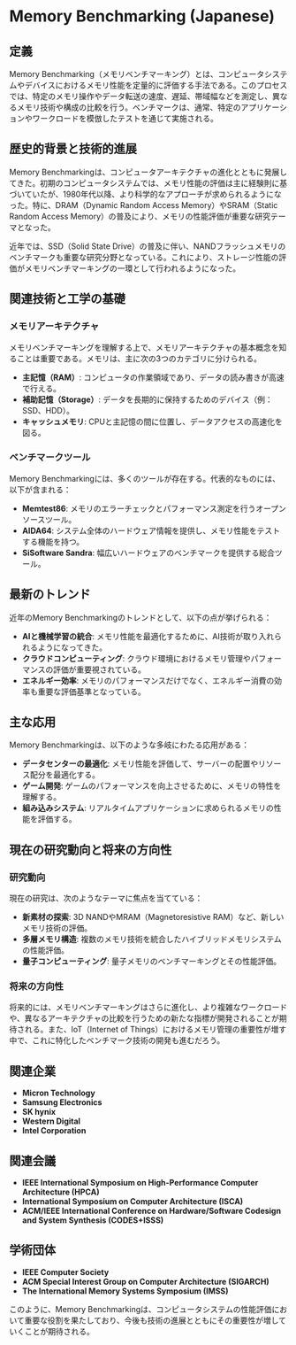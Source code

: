 # Memory Benchmarking (Japanese)

## 定義
Memory Benchmarking（メモリベンチマーキング）とは、コンピュータシステムやデバイスにおけるメモリ性能を定量的に評価する手法である。このプロセスでは、特定のメモリ操作やデータ転送の速度、遅延、帯域幅などを測定し、異なるメモリ技術や構成の比較を行う。ベンチマークは、通常、特定のアプリケーションやワークロードを模倣したテストを通じて実施される。

## 歴史的背景と技術的進展
Memory Benchmarkingは、コンピュータアーキテクチャの進化とともに発展してきた。初期のコンピュータシステムでは、メモリ性能の評価は主に経験則に基づいていたが、1980年代以降、より科学的なアプローチが求められるようになった。特に、DRAM（Dynamic Random Access Memory）やSRAM（Static Random Access Memory）の普及により、メモリの性能評価が重要な研究テーマとなった。

近年では、SSD（Solid State Drive）の普及に伴い、NANDフラッシュメモリのベンチマークも重要な研究分野となっている。これにより、ストレージ性能の評価がメモリベンチマーキングの一環として行われるようになった。

## 関連技術と工学の基礎
### メモリアーキテクチャ
メモリベンチマーキングを理解する上で、メモリアーキテクチャの基本概念を知ることは重要である。メモリは、主に次の3つのカテゴリに分けられる。
- **主記憶（RAM）**: コンピュータの作業領域であり、データの読み書きが高速で行える。
- **補助記憶（Storage）**: データを長期的に保持するためのデバイス（例：SSD、HDD）。
- **キャッシュメモリ**: CPUと主記憶の間に位置し、データアクセスの高速化を図る。

### ベンチマークツール
Memory Benchmarkingには、多くのツールが存在する。代表的なものには、以下が含まれる：
- **Memtest86**: メモリのエラーチェックとパフォーマンス測定を行うオープンソースツール。
- **AIDA64**: システム全体のハードウェア情報を提供し、メモリ性能をテストする機能を持つ。
- **SiSoftware Sandra**: 幅広いハードウェアのベンチマークを提供する総合ツール。

## 最新のトレンド
近年のMemory Benchmarkingのトレンドとして、以下の点が挙げられる：
- **AIと機械学習の統合**: メモリ性能を最適化するために、AI技術が取り入れられるようになってきた。
- **クラウドコンピューティング**: クラウド環境におけるメモリ管理やパフォーマンスの評価が重要視されている。
- **エネルギー効率**: メモリのパフォーマンスだけでなく、エネルギー消費の効率も重要な評価基準となっている。

## 主な応用
Memory Benchmarkingは、以下のような多岐にわたる応用がある：
- **データセンターの最適化**: メモリ性能を評価して、サーバーの配置やリソース配分を最適化する。
- **ゲーム開発**: ゲームのパフォーマンスを向上させるために、メモリの特性を理解する。
- **組み込みシステム**: リアルタイムアプリケーションに求められるメモリの性能を評価する。

## 現在の研究動向と将来の方向性
### 研究動向
現在の研究は、次のようなテーマに焦点を当てている：
- **新素材の探索**: 3D NANDやMRAM（Magnetoresistive RAM）など、新しいメモリ技術の評価。
- **多層メモリ構造**: 複数のメモリ技術を統合したハイブリッドメモリシステムの性能評価。
- **量子コンピューティング**: 量子メモリのベンチマーキングとその性能評価。

### 将来の方向性
将来的には、メモリベンチマーキングはさらに進化し、より複雑なワークロードや、異なるアーキテクチャの比較を行うための新たな指標が開発されることが期待される。また、IoT（Internet of Things）におけるメモリ管理の重要性が増す中で、これに特化したベンチマーク技術の開発も進むだろう。

## 関連企業
- **Micron Technology**
- **Samsung Electronics**
- **SK hynix**
- **Western Digital**
- **Intel Corporation**

## 関連会議
- **IEEE International Symposium on High-Performance Computer Architecture (HPCA)**
- **International Symposium on Computer Architecture (ISCA)**
- **ACM/IEEE International Conference on Hardware/Software Codesign and System Synthesis (CODES+ISSS)**

## 学術団体
- **IEEE Computer Society**
- **ACM Special Interest Group on Computer Architecture (SIGARCH)**
- **The International Memory Systems Symposium (IMSS)**

このように、Memory Benchmarkingは、コンピュータシステムの性能評価において重要な役割を果たしており、今後も技術の進展とともにその重要性が増していくことが期待される。